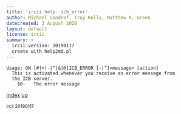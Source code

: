 ```yaml
---
title: 'ircii help: icb_error'
author: Michael Sandrof, Troy Rollo, Matthew R. Green
datecreated: 3 August 2020
layout: default
license: ircii
summary: >
  ircii version: 20190117
  create with help2md.pl
---
```

```
Usage: ON [#|+|-|^|&|@]ICB_ERROR [-|^]<message> [action]
  This is activated whenever you receive an error message from
  the ICB server.
    $0-   The error message
```

[index](index.html)
[up](..)

<small> ircii 20190117 </small>
